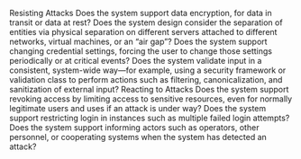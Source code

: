 Resisting Attacks Does the system support data encryption, for data in transit or data at rest? Does the system design consider the separation of entities via physical separation on different servers attached to different networks, virtual machines, or an “air gap”? Does the system support changing credential settings, forcing the user to change those settings periodically or at critical events? Does the system validate input in a consistent, system-wide way—for example, using a security framework or validation class to perform actions such as filtering, canonicalization, and sanitization of external input? Reacting to Attacks Does the system support revoking access by limiting access to sensitive resources, even for normally legitimate users and uses if an attack is under way? Does the system support restricting login in instances such as multiple failed login attempts? Does the system support informing actors such as operators, other personnel, or cooperating systems when the system has detected an attack?
